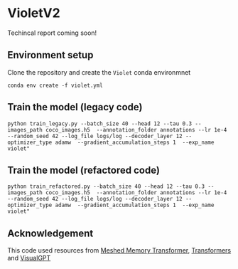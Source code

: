 
# VioletV2
Techincal report coming soon!


## Environment setup
Clone the repository and create the `Violet` conda environmnet


```
conda env create -f violet.yml
```




## Train the model (legacy code)
```
python train_legacy.py --batch_size 40 --head 12 --tau 0.3 --images_path coco_images.h5  --annotation_folder annotations --lr 1e-4 --random_seed 42 --log_file logs/log --decoder_layer 12 --optimizer_type adamw  --gradient_accumulation_steps 1  --exp_name violet"
```

## Train the model (refactored code)
```
python train_refactored.py --batch_size 40 --head 12 --tau 0.3 --images_path coco_images.h5  --annotation_folder annotations --lr 1e-4 --random_seed 42 --log_file logs/log --decoder_layer 12 --optimizer_type adamw  --gradient_accumulation_steps 1  --exp_name violet"
```

## Acknowledgement
This code used resources from [Meshed Memory Transformer](https://github.com/aimagelab/meshed-memory-transformer), [Transformers](https://github.com/huggingface/transformers) and [VisualGPT](https://github.com/Vision-CAIR/VisualGPT)



